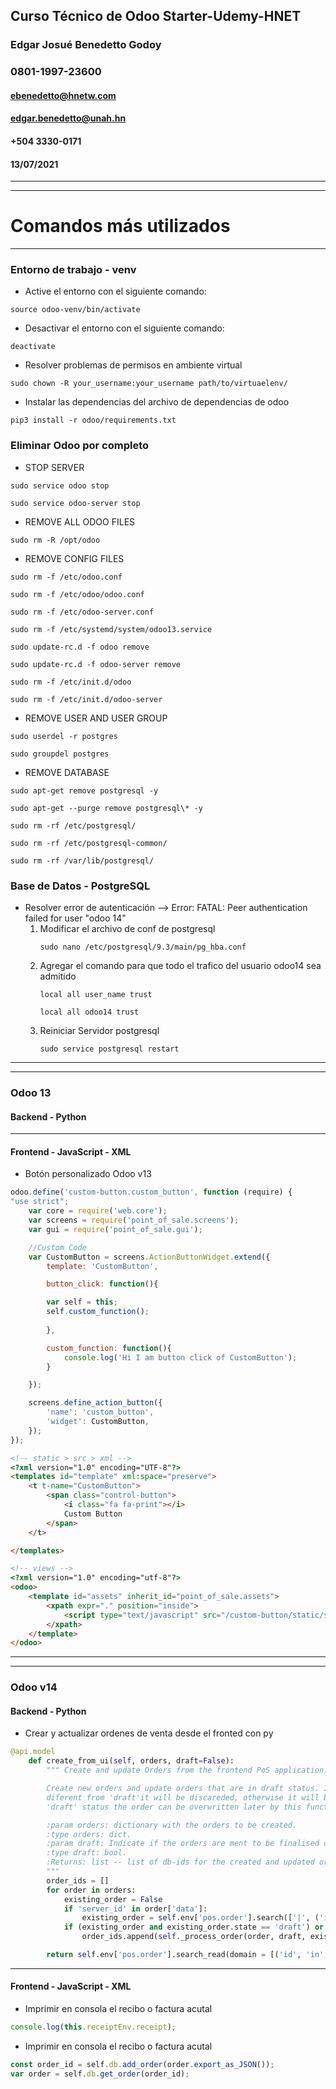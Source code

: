 ## Curso Técnico de Odoo Starter-Udemy-HNET
### Edgar Josué Benedetto Godoy
### 0801-1997-23600
#### ebenedetto@hnetw.com
#### edgar.benedetto@unah.hn
#### +504 3330-0171
#### 13/07/2021
___
___
# Comandos más utilizados
___
### Entorno de trabajo - venv
* Active el entorno con el siguiente comando:

```
source odoo-venv/bin/activate
```

* Desactivar el entorno con el siguiente comando:

```
deactivate
```

* Resolver problemas de permisos en ambiente virtual
```
sudo chown -R your_username:your_username path/to/virtuaelenv/
```

* Instalar las dependencias del archivo de dependencias de odoo
```
pip3 install -r odoo/requirements.txt
```

### Eliminar Odoo por completo 

* STOP SERVER
```
sudo service odoo stop

sudo service odoo-server stop
```

* REMOVE ALL ODOO FILES

```
sudo rm -R /opt/odoo
```

* REMOVE CONFIG FILES

```
sudo rm -f /etc/odoo.conf

sudo rm -f /etc/odoo/odoo.conf

sudo rm -f /etc/odoo-server.conf 

sudo rm -f /etc/systemd/system/odoo13.service

sudo update-rc.d -f odoo remove

sudo update-rc.d -f odoo-server remove 

sudo rm -f /etc/init.d/odoo 

sudo rm -f /etc/init.d/odoo-server 
```

* REMOVE USER AND USER GROUP

```
sudo userdel -r postgres

sudo groupdel postgres
```

* REMOVE DATABASE
```
sudo apt-get remove postgresql -y

sudo apt-get --purge remove postgresql\* -y

sudo rm -rf /etc/postgresql/

sudo rm -rf /etc/postgresql-common/

sudo rm -rf /var/lib/postgresql/
```

### Base de Datos - PostgreSQL 
* Resolver error de autenticación --> Error: FATAL: Peer authentication failed for user "odoo 14"
    1. Modificar el archivo de conf de postgresql 
        ```
        sudo nano /etc/postgresql/9.3/main/pg_hba.conf
        ```
    2. Agregar el comando para que todo el trafico del usuario odoo14 sea admitido
        ```
        local all user_name trust

        local all odoo14 trust
        ```
    3. Reiniciar Servidor postgresql
        ```
        sudo service postgresql restart
        ```

______
______
### Odoo 13
#### Backend - Python
_____
#### Frontend - JavaScript - XML

* Botón personalizado Odoo v13

```js
odoo.define('custom-button.custom_button', function (require) {
"use strict";
    var core = require('web.core');
    var screens = require('point_of_sale.screens');
    var gui = require('point_of_sale.gui');

    //Custom Code
    var CustomButton = screens.ActionButtonWidget.extend({
        template: 'CustomButton',

        button_click: function(){

        var self = this;
        self.custom_function();
        
        },

        custom_function: function(){
            console.log('Hi I am button click of CustomButton');
        }

    });

    screens.define_action_button({
        'name': 'custom_button',
        'widget': CustomButton,
    });
});
```

```html
<!-- static > src > xml -->
<?xml version="1.0" encoding="UTF-8"?>
<templates id="template" xml:space="preserve">
    <t t-name="CustomButton">
        <span class="control-button">
            <i class="fa fa-print"></i>
            Custom Button
        </span>
    </t>

</templates>
```

```html
<!-- views -->
<?xml version="1.0" encoding="utf-8"?>
<odoo>
    <template id="assets" inherit_id="point_of_sale.assets">
        <xpath expr="." position="inside">
            <script type="text/javascript" src="/custom-button/static/src/js/custom.js"></script>
        </xpath>
    </template>
</odoo>
```
_______
_______
### Odoo v14
#### Backend - Python
* Crear y actualizar ordenes de venta desde el fronted con py

``` python
@api.model
    def create_from_ui(self, orders, draft=False):
        """ Create and update Orders from the frontend PoS application.

        Create new orders and update orders that are in draft status. If an order already exists with a status
        diferent from 'draft'it will be discareded, otherwise it will be saved to the database. If saved with
        'draft' status the order can be overwritten later by this function.

        :param orders: dictionary with the orders to be created.
        :type orders: dict.
        :param draft: Indicate if the orders are ment to be finalised or temporarily saved.
        :type draft: bool.
        :Returns: list -- list of db-ids for the created and updated orders.
        """
        order_ids = []
        for order in orders:
            existing_order = False
            if 'server_id' in order['data']:
                existing_order = self.env['pos.order'].search(['|', ('id', '=', order['data']['server_id']), ('pos_reference', '=', order['data']['name'])], limit=1)
            if (existing_order and existing_order.state == 'draft') or not existing_order:
                order_ids.append(self._process_order(order, draft, existing_order))

        return self.env['pos.order'].search_read(domain = [('id', 'in', order_ids)], fields = ['id', 'pos_reference'])
```
______
#### Frontend - JavaScript - XML 
* Imprimir en consola el recibo o factura acutal

```js   
console.log(this.receiptEnv.receipt);
```

* Imprimir en consola el recibo o factura acutal

```js
const order_id = self.db.add_order(order.export_as_JSON());
var order = self.db.get_order(order_id);
```
